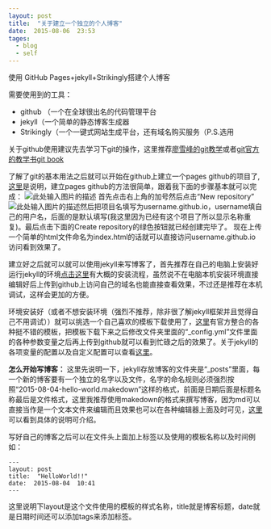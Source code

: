 ```yaml
---
layout: post
title:  "关于建立一个独立的个人博客"
date:  2015-08-06  23:53
tages:
  - blog
  - self
---
```


﻿使用 GitHub Pages+jekyll+Strikingly搭建个人博客

需要使用到的工具：

- github （一个在全球很出名的代码管理平台
- jekyll（一个简单的静态博客生成器
- Strikingly（一个一键式网站生成平台，还有域名购买服务（P.S.选用

关于github使用建议先去学习下git的操作，这里推荐[廖雪峰的git教学][1]或者[git官方的教学书git book][2]

了解了git的基本用法之后就可以开始在github上建立一个pages github的项目了,[这里][3]是说明，建立pages github的方法很简单，跟着我下面的步骤基本就可以完成：
![此处输入图片的描述][4]
首先点击右上角的加号然后点击“New repository”
![此处输入图片的描述][5]然后把项目名填写为username.github.io，username填自己的用户名，后面的是默认填写(我这里因为已经有这个项目了所以显示名称重复)。最后点击下面的Create repository的绿色按钮就已经创建完毕了。
现在上传一个简单的html文件命名为index.html的话就可以直接访问username.github.io访问看到效果了。

建立好之后就可以就可以使用jekyll来写博客了，首先推荐在自己的电脑上安装好运行jekyll的环境[点击这里][6]有大概的安装流程，虽然说不在电脑本机安装环境直接编辑好后上传到github上访问自己的域名也能直接查看效果，不过还是推荐在本机调试，这样会更加的方便。

环境安装好（或者不想安装环境（强烈不推荐，除非很了解jekyll框架并且觉得自己不用调试））就可以挑选一个自己喜欢的模板下载使用了，[这里][7]有官方整合的各种挺不错的模板，把模板下载下来之后修改文件夹里面的“_config.yml”文件里面的各种参数变量之后再上传到github就可以看到忙碌之后的效果了。关于jekyll的各项变量的配置以及自定义配置可以查看[这里][8]。

**怎么开始写博客：**
这里先说明一下，jekyll存放博客的文件夹是“_posts”里面，每一个新的博客要有一个独立的名字以及文件，名字的命名规则必须强烈按照“2015-08-04-hello-world.makedown”这样的格式，前面是日期后面是标题名称最后是文件格式，这里我推荐使用makedown的格式来撰写博客，因为md可以直接当作是一个文本文件来编辑而且效果也可以在各种编辑器上面及时可见，[这里][9]可以看到具体的说明可介绍。

写好自己的博客之后可以在文件头上面加上标签以及使用的模板名称以及时间例如：

    ---
    layout: post
    title:  "HelloWorld!!"
    date:  2015-08-04  10:41
    ---

这里说明下layout是这个文件使用的模板的样式名称，title就是博客标题，date就是日期时间还可以添加tags来添加标签。


  [1]: http://www.liaoxuefeng.com/wiki/0013739516305929606dd18361248578c67b8067c8c017b000/
  [2]: https://git-scm.com/book/zh/v1
  [3]: https://pages.github.com/
  [4]: http://7xkxs2.com1.z0.glb.clouddn.com/add.png
  [5]: http://7xkxs2.com1.z0.glb.clouddn.com/create.png
  [6]: http://jekyllcn.com/docs/installation/
  [7]: http://jekyllthemes.org/
  [8]: http://jekyllcn.com/docs/configuration/
  [9]: http://www.jianshu.com/p/q81RER
